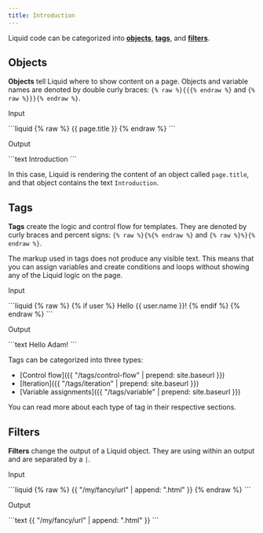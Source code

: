 ```yaml
---
title: Introduction
---
```


Liquid code can be categorized into [**objects**](#objects), [**tags**](#tags), and [**filters**](#filters).

## Objects

**Objects** tell Liquid where to show content on a page. Objects and variable names are denoted by double curly braces: `{% raw %}{{{% endraw %}` and `{% raw %}}}{% endraw %}`.


<p class="code-label">Input</p>
```liquid
{% raw %}
{{ page.title }}
{% endraw %}
```

<p class="code-label">Output</p>
```text
Introduction
```

In this case, Liquid is rendering the content of an object called `page.title`, and that object contains the text `Introduction`.

## Tags

**Tags** create the logic and control flow for templates. They are denoted by curly braces and percent signs: `{% raw %}{%{% endraw %}` and `{% raw %}%}{% endraw %}`.

The markup used in tags does not produce any visible text. This means that you can assign variables and create conditions and loops without showing any of the Liquid logic on the page.

<p class="code-label">Input</p>
```liquid
{% raw %}
{% if user %}
  Hello {{ user.name }}!
{% endif %}
{% endraw %}
```

<p class="code-label">Output</p>
```text
Hello Adam!
```

Tags can be categorized into three types:

- [Control flow]({{ "/tags/control-flow" | prepend: site.baseurl }})
- [Iteration]({{ "/tags/iteration" | prepend: site.baseurl }})
- [Variable assignments]({{ "/tags/variable" | prepend: site.baseurl }})

You can read more about each type of tag in their respective sections.


## Filters

**Filters** change the output of a Liquid object. They are using within an output and are separated by a `|`.

<p class="code-label">Input</p>
```liquid
{% raw %}
{{ "/my/fancy/url" | append: ".html" }}
{% endraw %}
```

<p class="code-label">Output</p>
```text
{{ "/my/fancy/url" | append: ".html" }}
```
